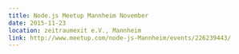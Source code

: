```yaml
---
title: Node.js Meetup Mannheim November
date: 2015-11-23
location: zeitraumexit e.V., Mannheim
link: http://www.meetup.com/node-js-Mannheim/events/226239443/
---
```

